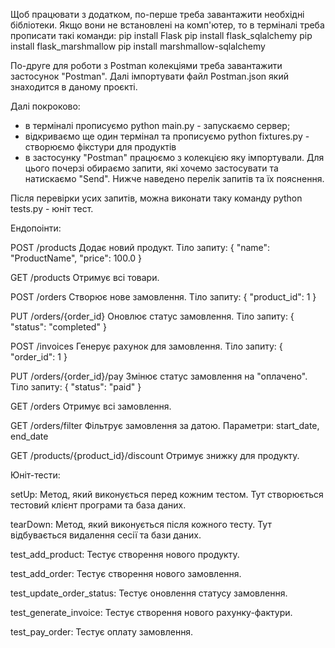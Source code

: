 Щоб працювати з додатком, по-перше треба завантажити необхідні бібліотеки. Якщо вони не встановлені на комп'ютер, то в терміналі треба прописати такі команди:
pip install Flask
pip install flask_sqlalchemy
pip install flask_marshmallow
pip install marshmallow-sqlalchemy

По-друге для роботи з Postman колекціями треба завантажити застосунок "Postman". Далі імпортувати файл Postman.json який знаходится в даному проєкті. 

Далі покроково:
- в терміналі прописуємо python main.py - запускаємо сервер;
- відкриваємо ще один термінал та прописуємо python fixtures.py - створюємо фікстури для продуктів
- в застосунку "Postman" працюємо з колекцією яку імпортували. Для цього почерзі обираємо запити, які хочемо застосувати та натискаємо "Send". Нижче наведено перелік запитів та їх пояснення. 

Після перевірки усих запитів, можна виконати таку команду python tests.py - юніт тест. 



Ендопоінти:

POST /products
Додає новий продукт.
Тіло запиту: { "name": "ProductName", "price": 100.0 }

GET /products
Отримує всі товари.

POST /orders
Створює нове замовлення.
Тіло запиту: { "product_id": 1 }

PUT /orders/{order_id}
Оновлює статус замовлення.
Тіло запиту: { "status": "completed" }

POST /invoices
Генерує рахунок для замовлення.
Тіло запиту: { "order_id": 1 }

PUT /orders/{order_id}/pay
Змінює статус замовлення на "оплачено".
Тіло запиту: { "status": "paid" }

GET /orders
Отримує всі замовлення.

GET /orders/filter
Фільтрує замовлення за датою.
Параметри: start_date, end_date

GET /products/{product_id}/discount
Отримує знижку для продукту.


Юніт-тести:

setUp: Метод, який виконується перед кожним тестом. Тут створюється тестовий клієнт програми та база даних.

tearDown: Метод, який виконується після кожного тесту. Тут відбувається видалення сесії та бази даних.

test_add_product: Тестує створення нового продукту.

test_add_order: Тестує створення нового замовлення.

test_update_order_status: Тестує оновлення статусу замовлення.

test_generate_invoice: Тестує створення нового рахунку-фактури.

test_pay_order: Тестує оплату замовлення.


